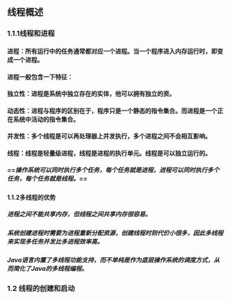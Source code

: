 ## 线程概述
### 1.1.1线程和进程
#### 进程：所有运行中的任务通常都对应一个进程。当一个程序进入内存运行时，即变成一个进程。
#### 进程一般包含一下特征：
#### 独立性：进程是系统中独立存在的实体，他可以拥有独立的资。
#### 动态性：进程与程序的区别在于，程序只是一个静态的指令集合。而进程是一个正在系统中活动的指令集合。
#### 并发性：多个线程是可以再处理器上并发执行，多个进程之间不会相互影响。
#### 线程：线程是轻量级进程，线程是进程的执行单元。线程是可以独立运行的。
 ##### ==操作系统可以同时执行多个任务，每个任务就是进程，进程可以同时执行多个任务，每个任务就是线程。==
 #### 1.1.2多线程的优势
 ##### 进程之间不能共享内存，但线程之间共享内存很容易。
 ##### 系统创建进程时需要为进程重新分配资源，创建线程时则代价小很多，因此多线程来实现多任务并发比多进程效率高。
 ##### Java语言内置了多线程功能支持，而不单纯是作为底层操作系统的调度方式，从而简化了Java的多线程编程。
 ### 1.2 线程的创建和启动
 